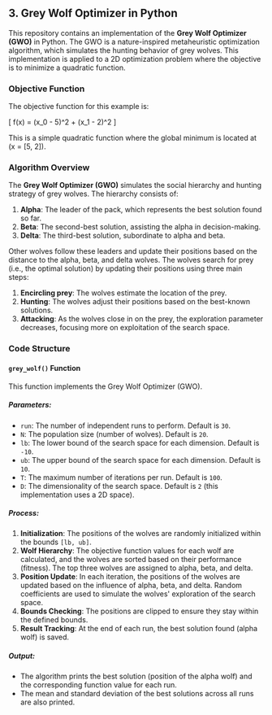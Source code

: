 



## 3. Grey Wolf Optimizer in Python

This repository contains an implementation of the **Grey Wolf Optimizer (GWO)** in Python. The GWO is a nature-inspired metaheuristic optimization algorithm, which simulates the hunting behavior of grey wolves. This implementation is applied to a 2D optimization problem where the objective is to minimize a quadratic function.

### Objective Function

The objective function for this example is:

\[
f(x) = (x_0 - 5)^2 + (x_1 - 2)^2
\]

This is a simple quadratic function where the global minimum is located at \(x = [5, 2]\).

### Algorithm Overview

The **Grey Wolf Optimizer (GWO)** simulates the social hierarchy and hunting strategy of grey wolves. The hierarchy consists of:

1. **Alpha**: The leader of the pack, which represents the best solution found so far.
2. **Beta**: The second-best solution, assisting the alpha in decision-making.
3. **Delta**: The third-best solution, subordinate to alpha and beta.

Other wolves follow these leaders and update their positions based on the distance to the alpha, beta, and delta wolves. The wolves search for prey (i.e., the optimal solution) by updating their positions using three main steps:

1. **Encircling prey**: The wolves estimate the location of the prey.
2. **Hunting**: The wolves adjust their positions based on the best-known solutions.
3. **Attacking**: As the wolves close in on the prey, the exploration parameter decreases, focusing more on exploitation of the search space.

### Code Structure

#### `grey_wolf()` Function

This function implements the Grey Wolf Optimizer (GWO). 

##### Parameters:
- `run`: The number of independent runs to perform. Default is `30`.
- `N`: The population size (number of wolves). Default is `20`.
- `lb`: The lower bound of the search space for each dimension. Default is `-10`.
- `ub`: The upper bound of the search space for each dimension. Default is `10`.
- `T`: The maximum number of iterations per run. Default is `100`.
- `D`: The dimensionality of the search space. Default is `2` (this implementation uses a 2D space).

##### Process:
1. **Initialization**: The positions of the wolves are randomly initialized within the bounds `[lb, ub]`.
2. **Wolf Hierarchy**: The objective function values for each wolf are calculated, and the wolves are sorted based on their performance (fitness). The top three wolves are assigned to alpha, beta, and delta.
3. **Position Update**: In each iteration, the positions of the wolves are updated based on the influence of alpha, beta, and delta. Random coefficients are used to simulate the wolves' exploration of the search space.
4. **Bounds Checking**: The positions are clipped to ensure they stay within the defined bounds.
5. **Result Tracking**: At the end of each run, the best solution found (alpha wolf) is saved.

##### Output:
- The algorithm prints the best solution (position of the alpha wolf) and the corresponding function value for each run.
- The mean and standard deviation of the best solutions across all runs are also printed.
